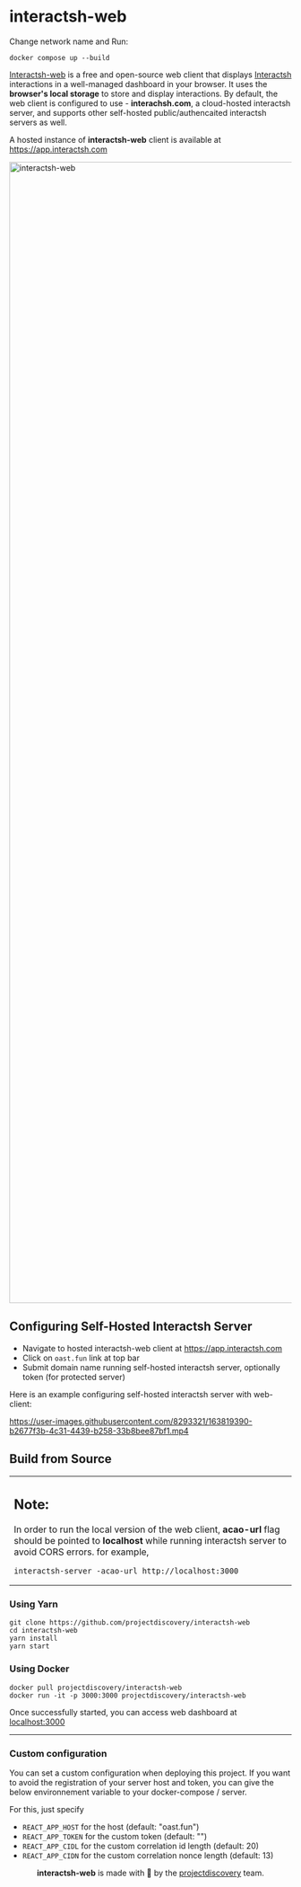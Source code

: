 # interactsh-web


Change network name and Run:
```
docker compose up --build
```

[Interactsh-web](https://github.com/projectdiscovery/interactsh-web) is a free and open-source web client that displays [Interactsh](https://github.com/projectdiscovery/interactsh) interactions in a well-managed dashboard in your browser. It uses the **browser's local storage** to store and display interactions. By default, the web client is configured to use - **interachsh.com**, a cloud-hosted interactsh server, and supports other self-hosted public/authencaited interactsh servers as well.

A hosted instance of **interactsh-web** client is available at https://app.interactsh.com

<img width="2032" alt="interactsh-web" src="https://user-images.githubusercontent.com/8293321/135175927-07580994-32eb-4c06-8ca6-7ac9ea84776b.png">

## Configuring Self-Hosted Interactsh Server

- Navigate to hosted interactsh-web client at https://app.interactsh.com
- Click on `oast.fun` link at top bar
- Submit domain name running self-hosted interactsh server, optionally token (for protected server)

Here is an example configuring self-hosted interactsh server with web-client:

https://user-images.githubusercontent.com/8293321/163819390-b2677f3b-4c31-4439-b258-33b8bee87bf1.mp4

## Build from Source


<table>
<tr>
<td>

Note:
----

In order to run the local version of the web client, **acao-url** flag should be pointed to **localhost** while running interactsh server to avoid CORS errors. for example,

```
interactsh-server -acao-url http://localhost:3000
```
</td>
</tr>
</table>

### Using Yarn

```
git clone https://github.com/projectdiscovery/interactsh-web
cd interactsh-web
yarn install
yarn start
```

### Using Docker

```
docker pull projectdiscovery/interactsh-web
docker run -it -p 3000:3000 projectdiscovery/interactsh-web
```

Once successfully started, you can access web dashboard at [localhost:3000](http://localhost:3000)

-----

### Custom configuration

You can set a custom configuration when deploying this project.
If you want to avoid the registration of your server host and token, you can give the below environnement variable to your docker-compose / server.

For this, just specify
- `REACT_APP_HOST` for the host (default: "oast.fun")
- `REACT_APP_TOKEN` for the custom token (default: "")
- `REACT_APP_CIDL` for the custom correlation id length (default: 20)
- `REACT_APP_CIDN` for the custom correlation nonce length (default: 13)

<div align="center">

**interactsh-web** is made with 🖤 by the [projectdiscovery](https://projectdiscovery.io) team.

</div>
